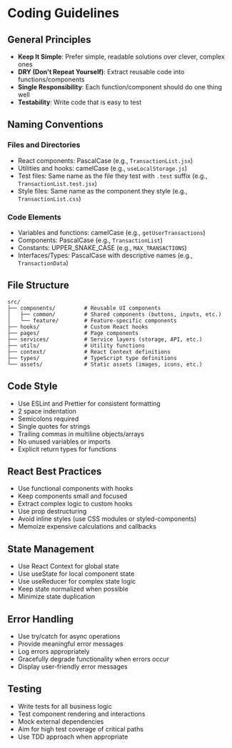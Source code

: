 # Coding Guidelines

## General Principles
- **Keep It Simple**: Prefer simple, readable solutions over clever, complex ones
- **DRY (Don't Repeat Yourself)**: Extract reusable code into functions/components
- **Single Responsibility**: Each function/component should do one thing well
- **Testability**: Write code that is easy to test

## Naming Conventions

### Files and Directories
- React components: PascalCase (e.g., `TransactionList.jsx`)
- Utilities and hooks: camelCase (e.g., `useLocalStorage.js`)
- Test files: Same name as the file they test with `.test` suffix (e.g., `TransactionList.test.jsx`)
- Style files: Same name as the component they style (e.g., `TransactionList.css`)

### Code Elements
- Variables and functions: camelCase (e.g., `getUserTransactions`)
- Components: PascalCase (e.g., `TransactionList`)
- Constants: UPPER_SNAKE_CASE (e.g., `MAX_TRANSACTIONS`)
- Interfaces/Types: PascalCase with descriptive names (e.g., `TransactionData`)

## File Structure
```
src/
├── components/         # Reusable UI components
│   ├── common/         # Shared components (buttons, inputs, etc.)
│   └── feature/        # Feature-specific components
├── hooks/              # Custom React hooks
├── pages/              # Page components
├── services/           # Service layers (storage, API, etc.)
├── utils/              # Utility functions
├── context/            # React Context definitions
├── types/              # TypeScript type definitions
└── assets/             # Static assets (images, icons, etc.)
```

## Code Style
- Use ESLint and Prettier for consistent formatting
- 2 space indentation
- Semicolons required
- Single quotes for strings
- Trailing commas in multiline objects/arrays
- No unused variables or imports
- Explicit return types for functions

## React Best Practices
- Use functional components with hooks
- Keep components small and focused
- Extract complex logic to custom hooks
- Use prop destructuring
- Avoid inline styles (use CSS modules or styled-components)
- Memoize expensive calculations and callbacks

## State Management
- Use React Context for global state
- Use useState for local component state
- Use useReducer for complex state logic
- Keep state normalized when possible
- Minimize state duplication

## Error Handling
- Use try/catch for async operations
- Provide meaningful error messages
- Log errors appropriately
- Gracefully degrade functionality when errors occur
- Display user-friendly error messages

## Testing
- Write tests for all business logic
- Test component rendering and interactions
- Mock external dependencies
- Aim for high test coverage of critical paths
- Use TDD approach when appropriate
